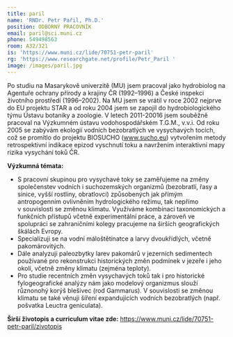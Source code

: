 ```yaml
---
title: paril
name: 'RNDr. Petr Pařil, Ph.D.'
position: ODBORNÝ PRACOVNÍK
email: paril@sci.muni.cz
phone: 549498563
room: A32/321
is: 'https://www.muni.cz/lide/70751-petr-paril'
rg: 'https://www.researchgate.net/profile/Petr_Paril '
image: /images/paril.jpg
---
```

Po studiu na Masarykově univerzitě (MU) jsem pracoval jako hydrobiolog na Agentuře ochrany
 přírody a krajiny ČR (1992–1996) a České inspekci životního prostředí (1996–2002). Na MU jsem se
 vrátil v roce 2002 nejprve do EU projektu STAR a od roku 2004 jsem se zapojil do hydrobiologického
 týmu Ústavu botaniky a zoologie. V letech 2011-20016 jsem souběžně pracoval na Výzkumném
ústavu vodohospodářském T.G.M., v.v.i. Od roku 2005 se zabývám ekologií vodních bezobratlých ve
 vysychavých tocích, což se promítlo do projektu BIOSUCHO (www.sucho.eu) vytvořením metody
 retrospektivní indikace epizod vyschnutí toku a navržením interaktivní mapy rizika vysychání toků ČR.

**Výzkumná témata:**

* S pracovní skupinou pro vysychavé toky se zaměřujeme na změny společenstev vodních i
   suchozemských organizmů (bezobratlí, řasy a sinice, vyšší rostliny, obratlovci) způsobených jak
   přímým antropogenním ovlivněním hydrologického režimu, tak nepřímo v souvislosti se změnou
  klimatu. Využíváme kombinaci taxonomických a funkčních přístupů včetně experimentální práce,
  a zároveň ve spolupráci se zahraničními kolegy pracujeme na širších geografických škálách
  Evropy.
* Specializuji se na vodní máloštětinatce a larvy dvoukřídlých, včetně pakomárovitých.
* Dále analyzuji paleozbytky larev pakomárů v jezerních sedimentech používané pro rekonstrukci
  historických změn podmínek v jezeře i jeho okolí, včetně změny klimatu (zejména teploty).
* Pro studie recentních změn vysychavých toků tak i pro historické fylogeografické analýzy nám
   jako modelový organizmus slouží různonohý korýš blešivec (rod Gammarus). V souvislosti se
   změnou klimatu se také věnuji šíření expandujících vodních bezobratlých (např. pošvatka Leuctra
  geniculata).



**Širší životopis a curriculum vitae zde:**
<https://www.muni.cz/lide/70751-petr-paril/zivotopis>
